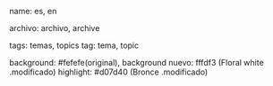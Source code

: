 name: es, en

archivo: archivo, archive

tags: temas, topics
tag: tema, topic


background: #fefefe(original), 
background nuevo: fffdf3 (Floral white .modificado)
highlight: #d07d40 (Bronce .modificado)



